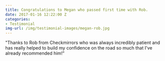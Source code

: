 ```yaml
---
title: Congratulations to Megan who passed first time with Rob.
date: 2017-01-16 12:22:00 Z
categories:
- Testimonial
img-url: /img/testimonial-images/megan-rob.jpg
---
```


"Thanks to Rob from Checkmirrors who was always incredibly patient and has really helped to build my confidence on the road so much that I've already recommended him!"
